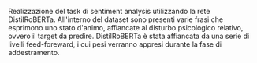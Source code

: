Realizzazione del task di sentiment analysis utilizzando la rete DistilRoBERTa. 
All'interno del dataset sono presenti varie frasi che esprimono uno stato d'animo, affiancate al disturbo psicologico relativo, ovvero il target da predire.
DistilRoBERTa è stata affiancata da una serie di livelli feed-foreward, i cui pesi verranno appresi durante la fase di addestramento.
